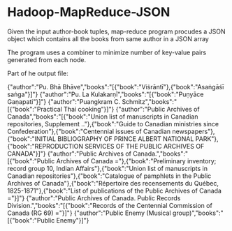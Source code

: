 Hadoop-MapReduce-JSON
=====================

Given the input author-book tuples, map-reduce program procudes a JSON object which contains all the books from same author in a JSON array

The program uses a combiner to minimize number of key-value pairs generated
from each node.


Part of he output file:


{"author":"Pu. Bhā Bhāve","books":"[{"book":"Viṡrāntī"},{"book":"Asaṅgāśī saṅga"}]"}
{"author":"Pu. La Kulakarṇī","books":"[{"book":"Puṇyāce Gaṇapati"}]"}
{"author":"Puangkram C. Schmitz","books":"[{"book":"Practical Thai cooking"}]"}
{"author":"Public Archives of Canada","books":"[{"book":"Union list of manuscripts in Canadian repositories, Supplement .."},{"book":"Guide to Canadian ministries since Confederation"},{"book":"Centennial issues of Canadian newspapers"},{"book":"INITIAL BIBLIOGRAPHY OF PRINCE ALBERT NATIONAL PARK"},{"book":"REPRODUCTION SERVICES OF THE PUBLIC ARCHIVES OF CANADA"}]"}
{"author":"Public Archives of Canada.","books":"[{"book":"Public Archives of Canada ="},{"book":"Preliminary inventory; record group 10, Indian Affairs"},{"book":"Union list of manuscripts in Canadian repositories"},{"book":"Catalogue of pamphlets in the Public Archives of Canada"},{"book":"Répertoire des recensements du Québec, 1825-1871"},{"book":"List of publications of the Public Archives of Canada ="}]"}
{"author":"Public Archives of Canada. Public Records Division.","books":"[{"book":"Records of the Centennial Commission of Canada (RG 69) ="}]"}
{"author":"Public Enemy (Musical group)","books":"[{"book":"Public Enemy"}]"}
